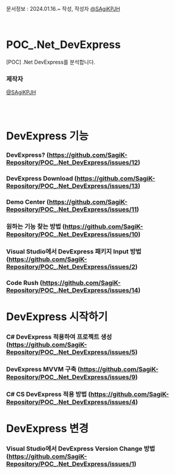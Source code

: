 문서정보 : 2024.01.16.~ 작성, 작성자 [@SAgiKPJH](https://github.com/SAgiKPJH)

<br>

# POC_.Net_DevExpress
[POC] .Net DevExpress를 분석합니다.


### 제작자
[@SAgiKPJH](https://github.com/SAgiKPJH)

<br><br>

# DevExpress 기능
### DevExpress? (https://github.com/SagiK-Repository/POC_.Net_DevExpress/issues/12)
### DevExpress Download (https://github.com/SagiK-Repository/POC_.Net_DevExpress/issues/13)
### Demo Center (https://github.com/SagiK-Repository/POC_.Net_DevExpress/issues/11)
### 원하는 기능 찾는 방법 (https://github.com/SagiK-Repository/POC_.Net_DevExpress/issues/10)
### Visual Studio에서 DevExpress 패키지 Input 방법 (https://github.com/SagiK-Repository/POC_.Net_DevExpress/issues/2)
### Code Rush (https://github.com/SagiK-Repository/POC_.Net_DevExpress/issues/14)

# DevExpress 시작하기
### C# DevExpress 적용하여 프로젝트 생성 (https://github.com/SagiK-Repository/POC_.Net_DevExpress/issues/5)
### DevExpress MVVM 구축 (https://github.com/SagiK-Repository/POC_.Net_DevExpress/issues/9)
### C# CS DevExpress 적용 방법 (https://github.com/SagiK-Repository/POC_.Net_DevExpress/issues/4)

# DevExpress 변경
### Visual Studio에서 DevExpress Version Change 방법 (https://github.com/SagiK-Repository/POC_.Net_DevExpress/issues/1)
